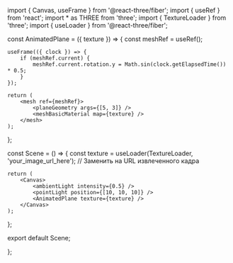 import { Canvas, useFrame } from '@react-three/fiber';
import { useRef } from 'react';
import * as THREE from 'three';
import { TextureLoader } from 'three';
import { useLoader } from '@react-three/fiber';

const AnimatedPlane = ({ texture }) => {
    const meshRef = useRef();

    useFrame(({ clock }) => {
        if (meshRef.current) {
            meshRef.current.rotation.y = Math.sin(clock.getElapsedTime()) * 0.5;
        }
    });

    return (
        <mesh ref={meshRef}>
            <planeGeometry args={[5, 3]} />
            <meshBasicMaterial map={texture} />
        </mesh>
    );
};

const Scene = () => {
    const texture = useLoader(TextureLoader, 'your_image_url_here'); // Заменить на URL извлеченного кадра

    return (
        <Canvas>
            <ambientLight intensity={0.5} />
            <pointLight position={[10, 10, 10]} />
            <AnimatedPlane texture={texture} />
        </Canvas>
    );
};

export default Scene;

};

